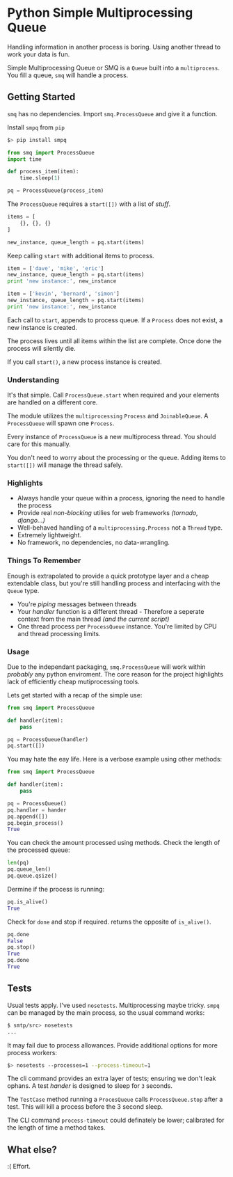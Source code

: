 # Python Simple Multiprocessing Queue

Handling information in another process is boring. Using another thread to work your data is fun.

Simple Multiprocessing Queue or SMQ is a `Queue` built into a `multiprocess`. You fill a queue, `smq` will handle a process.

## Getting Started

`smq` has no dependencies. Import `smq.ProcessQueue` and give it a function.

Install `smpq` from `pip`
```py
$> pip install smpq
```

```py
from smq import ProcessQueue
import time

def process_item(item):
    time.sleep(1)

pq = ProcessQueue(process_item)
```

The `ProcessQueue` requires a `start([])` with a list of _stuff_.

```py
items = [
    {}, {}, {}
]

new_instance, queue_length = pq.start(items)
```

Keep calling `start` with additional items to process.

```py
item = ['dave', 'mike', 'eric']
new_instance, queue_length = pq.start(items)
print 'new instance:', new_instance

item = ['kevin', 'bernard', 'simon']
new_instance, queue_length = pq.start(items)
print 'new instance:', new_instance
```

Each call to `start`, appends to process queue. If a `Process` does not exist, a new instance is created.

The process lives until all items within the list are complete. Once done the process will silently die.

If you call `start()`, a new process instance is created.


### Understanding

It's that simple. Call `ProcessQueue.start` when required and your elements are handled on a different core.

The module utilizes the `multiprocessing` `Process` and `JoinableQueue`. A `ProcessQueue` will spawn one `Process`.

Every instance of `ProcessQueue` is a new multiprocess thread. You should care for this manually.


You don't need to worry about the processing or the queue. Adding items to `start([])` will manage the thread safely.

### Highlights

+ Always handle your queue within a process, ignoring the need to handle the process
+ Provide real _non-blocking_ utilies for web frameworks _(tornado, django...)_
+ Well-behaved handling of a `multiprocessing.Process` not a `Thread` type.
+ Extremely lightweight.
+ No framework, no dependencies, no data-wrangling.

### Things To Remember

Enough is extrapolated to provide a quick prototype layer and a cheap extendable class, but you're still handling process and interfacing with the `Queue` type.

+ You're _piping_ messages between threads
+ Your _handler_ function is a different thread - Therefore a seperate context from the main thread _(and the current script)_
+ One thread process per `ProcessQueue` instance. You're limited by CPU and thread processing limits.


### Usage

Due to the independant packaging, `smq.ProcessQueue` will work within _probably_ any python enviroment. The core reason for the project highlights lack of efficiently cheap mutiprocessing tools.

Lets get started with a recap of the simple use:

```py
from smq import ProcessQueue

def handler(item):
    pass

pq = ProcessQueue(handler)
pq.start([])
```

You may hate the eay life. Here is a verbose example using other methods:

```py
from smq import ProcessQueue

def handler(item):
    pass

pq = ProcessQueue()
pq.handler = hander
pq.append([])
pq.begin_process()
True
```

You can check the amount processed using methods. Check the length of the processed queue:

```py
len(pq)
pq.queue_len()
pq.queue.qsize()
```

Dermine if the process is running:

```py
pq.is_alive()
True
```

Check for `done` and stop if required. returns the opposite of `is_alive()`.

```py
pq.done
False
pq.stop()
True
pq.done
True
```

## Tests

Usual tests apply. I've used `nosetests`. Multiprocessing maybe tricky. `smpq` can be managed by the main process, so the usual command works:

```bash
$ smtp/src> nosetests
...
```

It may fail due to process allowances. Provide additional options for more process workers:

```bash
$> nosetests --processes=1 --process-timeout=1
```

The cli command provides an extra layer of tests; ensuring we don't leak ophans.  A test _hander_ is designed to sleep for `3` seconds.

The `TestCase` method running a `ProcesQueue` calls `ProcessQueue.stop` after a test. This will kill a process before the 3 second sleep.

The CLI command `process-timeout` could definately be lower; calibrated for the length of time a method takes.

## What else?

:( Effort.

